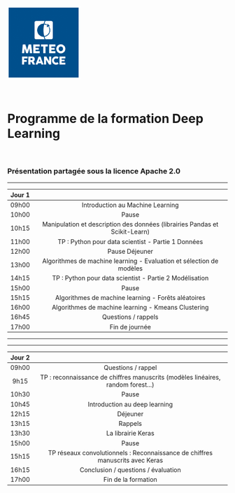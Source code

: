 <style>

.slide {
 background-color: White ;
 font: 25px arial, sans-serif; 
 position: relative;
 background-image: url('./Images/logo.png');
 background-repeat: no-repeat, repeat;
 background-position: bottom 10px left 10px;
 }
 
.slide a {
 color: black;
 }
 
.slide h1 {
 color: Black !important;

 } 
 
.slide h2 {
 color: SteelBlue ; 
 } 
 
 .slide h3 {
 color: LightSkyBlue ; 
 }
 
 .slide h4 { 
 color: Black; 
 }
 
 .slide h5 {
 color: Red
 }
 
</style>

<!-- *page_number: true -->

![Logo météo](./Images/logo2.PNG)

<br/>

Programme de la formation Deep Learning
==

<br/>

### Présentation partagée sous la licence Apache 2.0

---

<!-- *page_number: true -->

|Jour 1||
|:-:|:-:|
|09h00 | Introduction au Machine Learning|
|10h00 | Pause|
|10h15 | Manipulation et description des données (librairies Pandas et Scikit-Learn) |
|11h00 | TP : Python pour data scientist - Partie 1 Données|
|12h00 | Pause Déjeuner|
|13h00 | Algorithmes de machine learning - Evaluation et sélection de modèles |
|14h15 | TP : Python pour data scientist - Partie 2 Modélisation |
|15h00 | Pause|
|15h15 | Algorithmes de machine learning - Forêts aléatoires |
|16h00 | Algorithmes de machine learning - Kmeans Clustering |
|16h45 | Questions / rappels|
|17h00 | Fin de journée|

---
---
<!-- *page_number: true -->

|Jour 2 ||
|:-:|:-:|
|09h00 | Questions / rappel |
|9h15 | TP : reconnaissance de chiffres manuscrits (modèles linéaires, random forest...) |
|10h30 | Pause |
|10h45 | Introduction au deep learning |
|12h15 | Déjeuner |
|13h15 | Rappels |
|13h30 |  La librairie Keras |
|15h00 | Pause |
|15h15 |TP réseaux convolutionnels : Reconnaissance de chiffres manuscrits avec Keras | |
|16h15 | Conclusion / questions / évaluation |
|17h00 | Fin de la formation |










